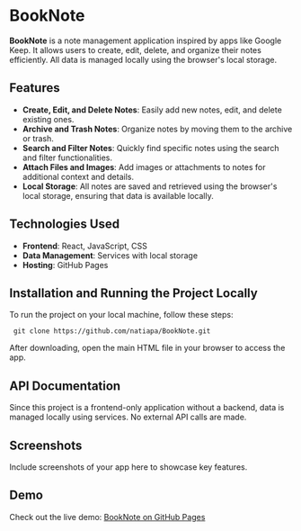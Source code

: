 # BookNote

**BookNote** is a note management application inspired by apps like Google Keep. It allows users to create, edit, delete, and organize their notes efficiently. All data is managed locally using the browser's local storage.

## Features

- **Create, Edit, and Delete Notes**: Easily add new notes, edit, and delete existing ones.
- **Archive and Trash Notes**: Organize notes by moving them to the archive or trash.
- **Search and Filter Notes**: Quickly find specific notes using the search and filter functionalities.
- **Attach Files and Images**: Add images or attachments to notes for additional context and details.
- **Local Storage**: All notes are saved and retrieved using the browser's local storage, ensuring that data is available locally.

## Technologies Used

- **Frontend**: React, JavaScript, CSS
- **Data Management**: Services with local storage
- **Hosting**: GitHub Pages

## Installation and Running the Project Locally

To run the project on your local machine, follow these steps:

```
 git clone https://github.com/natiapa/BookNote.git
```
After downloading, open the main HTML file in your browser to access the app.

## API Documentation
Since this project is a frontend-only application without a backend, data is managed locally using services. No external API calls are made.

## Screenshots
Include screenshots of your app here to showcase key features.

## Demo

Check out the live demo: [BookNote on GitHub Pages](https://natiapa.github.io/BookNote/#/note)

